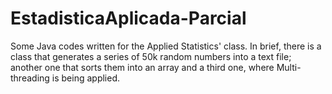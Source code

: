 # EstadisticaAplicada-Parcial
Some Java codes written for the Applied Statistics' class. In brief, there is a class that generates a series of 50k random numbers into a text file; another one that sorts them into an array and a third one, where Multi-threading is being applied.
